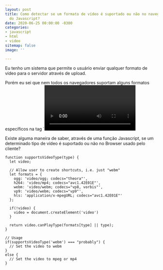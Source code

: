 ```yaml
---
layout: post
title: Como detectar se um formato de vídeo é suportado ou não no navegador através
  do Javascript?
date: 2020-06-25 00:00:00 -0300
categories:
- javascript
- html
- video
sitemap: false
image: ''

---
```

Eu tenho um sistema que permite o usuário enviar qualquer formato de vídeo para o servidor através de upload.

Porém eu sei que nem todos os navegadores suportam alguns formatos específicos na tag \`<video>\`, que acabam por simplesmente não rodar no browser.

Existe alguma maneira de saber, através de uma função Javascript, se um determinado tipo de vídeo é suportado ou não no Browser usado pelo cliente?

    function supportsVideoType(type) {
      let video;
    
      // Allow user to create shortcuts, i.e. just "webm"
      let formats = {
        ogg: 'video/ogg; codecs="theora"',
        h264: 'video/mp4; codecs="avc1.42E01E"',
        webm: 'video/webm; codecs="vp8, vorbis"',
        vp9: 'video/webm; codecs="vp9"',
        hls: 'application/x-mpegURL; codecs="avc1.42E01E"'
      };
    
      if(!video) {
        video = document.createElement('video')
      }
    
      return video.canPlayType(formats[type] || type);
    }
    
    // Usage
    if(supportsVideoType('webm') === "probably") {
      // Set the video to webm
    }
    else {
      // Set the video to mpeg or mp4
    }